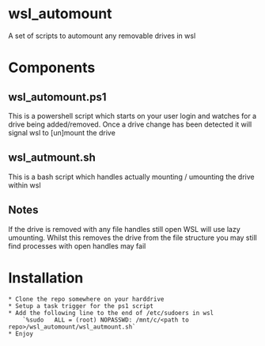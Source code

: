 # wsl_automount
A set of scripts to automount any removable drives in wsl

# Components
## wsl_automount.ps1
This is a powershell script which starts on your user login and watches for a drive being added/removed. Once a drive change has been detected it will signal wsl to [un]mount the drive

## wsl_autmount.sh
This is a bash script which handles actually mounting / umounting the drive within wsl

## Notes
If the drive is removed with any file handles still open WSL will use lazy umounting. Whilst this removes the drive from the file structure you may still find processes with open handles may fail

# Installation
	* Clone the repo somewhere on your harddrive
	* Setup a task trigger for the ps1 script
	* Add the following line to the end of /etc/sudoers in wsl
		`%sudo   ALL = (root) NOPASSWD: /mnt/c/<path to repo>/wsl_automount/wsl_autmount.sh`
	* Enjoy
